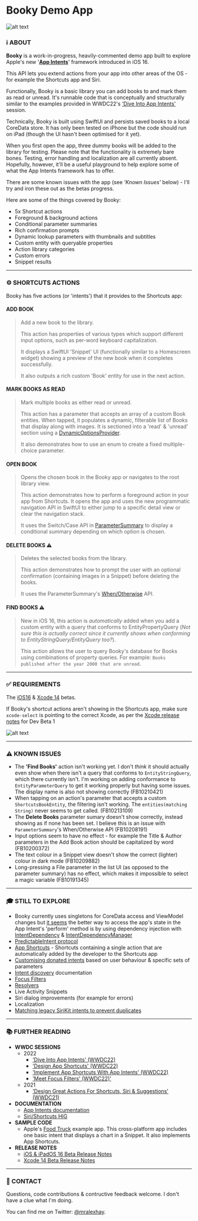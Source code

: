 # Booky Demo App

![alt text](https://i.imgur.com/j6bylg7.png)

### ℹ️ ABOUT

**Booky** is a work-in-progress, heavily-commented demo app built to explore Apple's new '[**App Intents**](https://developer.apple.com/documentation/appintents/app-intents)' framework introduced in iOS 16.

This API lets you extend actions from your app into other areas of the OS - for example the Shortcuts app and Siri.

Functionally, Booky is a basic library you can add books to and mark them as read or unread. It's runnable code that is conceptually and structurally similar to the examples provided in WWDC22's ['Dive Into App Intents'](https://developer.apple.com/videos/play/wwdc2022/10032) session. 

Technically, Booky is built using SwiftUI and persists saved books to a local CoreData store. It has only been tested on iPhone but the code should run on iPad (though the UI hasn't been optimised for it yet).

When you first open the app, three dummy books will be added to the library for testing. Please note that the functionality is extremely bare bones. Testing, error handling and localization are all currently absent. Hopefully, however, it'll be a useful playground to help explore some of what the App Intents framework has to offer. 

There are some known issues with the app (see *'Known Issues'* below) - I'll try and iron these out as the betas progress.

Here are some of the things covered by Booky:

* 5x Shortcut actions
* Foreground & background actions
* Conditional parameter summaries
* Rich confirmation prompts
* Dynamic lookup parameters with thumbnails and subtitles
* Custom entity with queryable properties 
* Action library categories
* Custom errors
* Snippet results

---

### ⚙️ SHORTCUTS ACTIONS

Booky has five actions (or 'intents') that it provides to the Shortcuts app:

#### ADD BOOK
> Add a new book to the library.
> 
> This action has properties of various types which support different input options, such as per-word keyboard capitalization.  
> 
> It displays a SwiftUI 'Snippet' UI (functionally similar to a Homescreen widget) showing a preview of the new book when it completes successfully.
> 
> It also outputs a rich custom 'Book' entity for use in the next action. 

#### MARK BOOKS AS READ
> Mark multiple books as either read or unread.
> 
> This action has a parameter that accepts an array of a custom Book entities. When tapped, it populates a dynamic, filterable list of Books that display along with images. It is sectioned into a 'read' & 'unread' section using a [DynamicOptionsProvider](https://developer.apple.com/documentation/appintents/dynamicoptionsprovider).
> 
> It also demonstrates how to use an enum to create a fixed multiple-choice parameter.   

#### OPEN BOOK
> Opens the chosen book in the Booky app or navigates to the root library view.
> 
> This action demonstrates how to perform a foreground action in your app from Shortcuts. It opens the app and uses the new programmatic navigation API in SwiftUI to either jump to a specific detail view or clear the navigation stack.
> 
> It uses the Switch/Case API in [ParameterSummary](https://developer.apple.com/documentation/appintents/parametersummary) to display a conditional summary depending on which option is chosen.  

#### DELETE BOOKS ⚠️
> Deletes the selected books from the library.
> 
> This action demonstrates how to prompt the user with an optional confirmation (containing images in a Snippet) before deleting the books.
> 
> It uses the ParameterSummary's [When/Otherwise](https://developer.apple.com/documentation/appintents/parametersummarywhencondition) API. 

#### FIND BOOKS ⚠️
> New in iOS 16, this action is *automatically* added when you add a custom entity with a query that conforms to EntityPropertyQuery (*Not sure this is actually correct since it currently shows when conforming to EntityStringQuery/EntityQuery too?*). 
> 
> This action allows the user to query Booky's database for Books using combinations of property queries. For example: `Books published after the year 2000 that are unread`.

---

### ✅ REQUIREMENTS
The [iOS16](https://developer.apple.com/download/) & [Xcode 14](https://developer.apple.com/download/applications/) betas.

If Booky's shortcut actions aren't showing in the Shortcuts app, make sure `xcode-select` is pointing to the correct Xcode, as per the [Xcode release notes](https://developer.apple.com/documentation/Xcode-Release-Notes/xcode-14-release-notes) for Dev Beta 1

![alt text](https://i.imgur.com/pT3TUP5.png)

---

### ⚠️ KNOWN ISSUES
* The **'Find Books'** action isn't working yet. I don't *think* it should actually even show when there isn't a query that conforms to `EntityStringQuery`, which there currently isn't. I'm working on adding conformance to `EntityParameterQuery` to get it working properly but having some issues. The display name is also not showing correctly (FB10210421)  
* When tapping on an action's parameter that accepts a custom `ShortcutsBookEntity`, the filtering isn't working. The `entities(matching String)` never seems to get called. (FB10213109)
* The **Delete Books** parameter sumary doesn't show correctly, instead showing as if none has been set. I believe this is an issue with `ParameterSummary`'s When/Otherwise API (FB10208191)
* Input options seem to have no effect - for example the Title & Author parameters in the Add Book action should be capitalized by word (FB10200372)
* The text colour in a Snippet view doesn't show the correct (lighter) colour in dark mode (FB10209882) 
* Long-pressing a File parameter in the list UI (as opposed to the parameter summary) has no effect, which makes it impossible to select a magic variable (FB10191345)

---

### 🎓 STILL TO EXPLORE
* Booky currently uses singletons for CoreData access and ViewModel changes but [it seems](https://twitter.com/mgorbach/status/1534359435916632065?s=21&t=WaiYbv7j0G3ZaDuetIImCw) the better way to access the app's state in the App Intent's 'perform' method is by using dependency injection with [IntentDependency](https://developer.apple.com/documentation/appintents/intentdependency) & [IntentDependencyManager](https://developer.apple.com/documentation/appintents/intentdependencymanager)
* [PredictableIntent protocol](https://twitter.com/mgorbach/status/1534361073213657089?s=21&t=WaiYbv7j0G3ZaDuetIImCw)
* [App Shortcuts](https://developer.apple.com/wwdc22/10170) - Shortcuts containing a single action that are automatically added by the developer to the Shortcuts app
* [Customising donated intents](https://twitter.com/mgorbach/status/1534360425269080064?s=21&t=WaiYbv7j0G3ZaDuetIImCw) based on user behaviour & specific sets of parameters
* [Intent discovery](https://developer.apple.com/documentation/appintents/intent-discovery) documentation
* [Focus Filters](https://developer.apple.com/wwdc22/10121)
* [Resolvers](https://developer.apple.com/documentation/appintents/resolvers)
* Live Activity Snippets
* Siri dialog improvements (for example for errors)
* Localization
* [Matching legacy SiriKit intents to prevent duplicates](https://twitter.com/mgorbach/status/1534361485190651904?s=21&t=WaiYbv7j0G3ZaDuetIImCw)

---

### 📚 FURTHER READING
* **WWDC SESSIONS**
    * 2022
        * ['Dive Into App Intents' (WWDC22)](https://developer.apple.com/videos/play/wwdc2022/10032)
        * ['Design App Shortcuts' (WWDC22)](https://developer.apple.com/wwdc22/10169)
        * ['Implement App Shortcuts With App Intents' (WWDC22)](https://developer.apple.com/wwdc22/10170)
        * ['Meet Focus Filters' (WWDC22)'](https://developer.apple.com/wwdc22/10121)
    * 2021
        * ['Design Great Actions For Shortcuts, Siri & Suggestions' (WWDC21)](https://developer.apple.com/wwdc21/10283)
* **DOCUMENTATION**
    * [App Intents documentation](https://developer.apple.com/documentation/appintents)
    * [Siri/Shortcuts HIG](https://developer.apple.com/design/human-interface-guidelines/technologies/siri/introduction/)
* **SAMPLE CODE**
    * Apple's [Food Truck](https://developer.apple.com/documentation/swiftui/food_truck_building_a_swiftui_multiplatform_app/) example app. This cross-platform app includes one basic intent that displays a chart in a Snippet. It also implements App Shortcuts.
* **RELEASE NOTES**
    * [iOS & iPadOS 16 Beta Release Notes](https://developer.apple.com/documentation/ios-ipados-release-notes/ios-ipados-16-release-notes)
    * [Xcode 14 Beta Release Notes](https://developer.apple.com/documentation/Xcode-Release-Notes/xcode-14-release-notes)

---

### 📨 CONTACT
Questions, code contributions & contructive feedback welcome. I don't have a clue what I'm doing. 

You can find me on Twitter: [@mralexhay](https://www.twitter.com/mralexhay).
